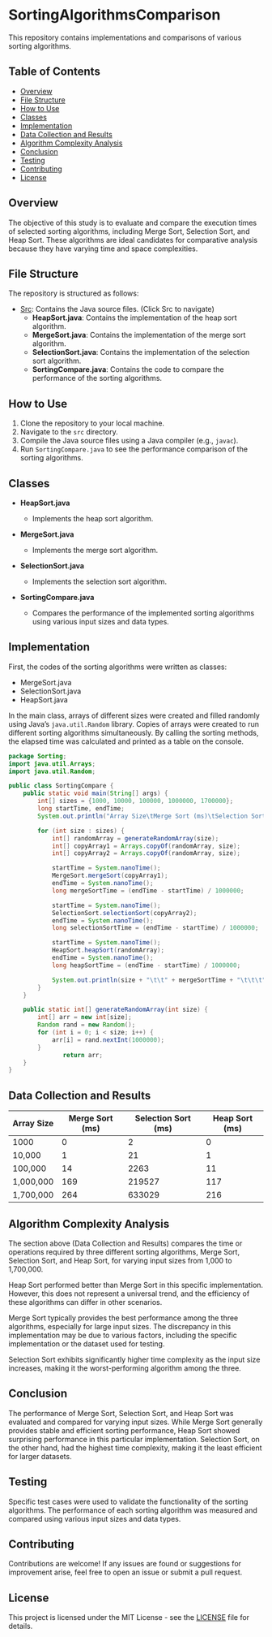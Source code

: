 # SortingAlgorithmsComparison

This repository contains implementations and comparisons of various sorting algorithms.

## Table of Contents

- [Overview](#overview)
- [File Structure](#file-structure)
- [How to Use](#how-to-use)
- [Classes](#classes)
- [Implementation](#implementation)
- [Data Collection and Results](#data-collection-and-results)
- [Algorithm Complexity Analysis](#algorithm-complexity-analysis)
- [Conclusion](#conclusion)
- [Testing](#testing)
- [Contributing](#contributing)
- [License](#license)

## Overview

The objective of this study is to evaluate and compare the execution times of selected sorting algorithms, including Merge Sort, Selection Sort, and Heap Sort. These algorithms are ideal candidates for comparative analysis because they have varying time and space complexities.

## File Structure

The repository is structured as follows:

- [Src](https://github.com/sancakerkan/SortingAlgorithmsComparison/tree/main/src): Contains the Java source files. (Click Src to navigate)
  - **HeapSort.java**: Contains the implementation of the heap sort algorithm.
  - **MergeSort.java**: Contains the implementation of the merge sort algorithm.
  - **SelectionSort.java**: Contains the implementation of the selection sort algorithm.
  - **SortingCompare.java**: Contains the code to compare the performance of the sorting algorithms.
## How to Use

1. Clone the repository to your local machine.
2. Navigate to the `src` directory.
3. Compile the Java source files using a Java compiler (e.g., `javac`).
4. Run `SortingCompare.java` to see the performance comparison of the sorting algorithms.

## Classes

- **HeapSort.java**
  - Implements the heap sort algorithm.
  
- **MergeSort.java**
  - Implements the merge sort algorithm.
  
- **SelectionSort.java**
  - Implements the selection sort algorithm.
  
- **SortingCompare.java**
  - Compares the performance of the implemented sorting algorithms using various input sizes and data types.
 
  

## Implementation

First, the codes of the sorting algorithms were written as classes:
- MergeSort.java
- SelectionSort.java
- HeapSort.java

In the main class, arrays of different sizes were created and filled randomly using Java’s `java.util.Random` library. Copies of arrays were created to run different sorting algorithms simultaneously. By calling the sorting methods, the elapsed time was calculated and printed as a table on the console.

```java
package Sorting;
import java.util.Arrays;
import java.util.Random;

public class SortingCompare {
    public static void main(String[] args) {
        int[] sizes = {1000, 10000, 100000, 1000000, 1700000};
        long startTime, endTime;
        System.out.println("Array Size\tMerge Sort (ms)\tSelection Sort (ms)\tHeap Sort (ms)");

        for (int size : sizes) {
            int[] randomArray = generateRandomArray(size);
            int[] copyArray1 = Arrays.copyOf(randomArray, size);
            int[] copyArray2 = Arrays.copyOf(randomArray, size);

            startTime = System.nanoTime();
            MergeSort.mergeSort(copyArray1);
            endTime = System.nanoTime();
            long mergeSortTime = (endTime - startTime) / 1000000;

            startTime = System.nanoTime();
            SelectionSort.selectionSort(copyArray2);
            endTime = System.nanoTime();
            long selectionSortTime = (endTime - startTime) / 1000000;

            startTime = System.nanoTime();
            HeapSort.heapSort(randomArray);
            endTime = System.nanoTime();
            long heapSortTime = (endTime - startTime) / 1000000;

            System.out.println(size + "\t\t" + mergeSortTime + "\t\t\t" + selectionSortTime + "\t\t\t" + heapSortTime);
        }
    }

    public static int[] generateRandomArray(int size) {
        int[] arr = new int[size];
        Random rand = new Random();
        for (int i = 0; i < size; i++) {
            arr[i] = rand.nextInt(1000000);
        }
               return arr;
    }
}
```
## Data Collection and Results

|Array Size	   |Merge Sort (ms)	   |Selection Sort (ms)	   |Heap Sort (ms)|
|---|---|---|---|
|1000   |0   | 2  |  0 |
|10,000	   |1   | 21  |1   |
|100,000	  |14   |2263   |11   |
|1,000,000	   |169   |219527   |117   |
|1,700,000	   |264   |633029   |216   |

## Algorithm Complexity Analysis

The section above (Data Collection and Results) compares the time or operations required by three different sorting algorithms, Merge Sort, Selection Sort, and Heap Sort, for varying input sizes from 1,000 to 1,700,000.

Heap Sort performed better than Merge Sort in this specific implementation. However, this does not represent a universal trend, and the efficiency of these algorithms can differ in other scenarios.

Merge Sort typically provides the best performance among the three algorithms, especially for large input sizes. The discrepancy in this implementation may be due to various factors, including the specific implementation or the dataset used for testing.

Selection Sort exhibits significantly higher time complexity as the input size increases, making it the worst-performing algorithm among the three.

## Conclusion

The performance of Merge Sort, Selection Sort, and Heap Sort was evaluated and compared for varying input sizes. While Merge Sort generally provides stable and efficient sorting performance, Heap Sort showed surprising performance in this particular implementation. Selection Sort, on the other hand, had the highest time complexity, making it the least efficient for larger datasets.

## Testing

Specific test cases were used to validate the functionality of the sorting algorithms. The performance of each sorting algorithm was measured and compared using various input sizes and data types.

## Contributing

Contributions are welcome! If any issues are found or suggestions for improvement arise, feel free to open an issue or submit a pull request.

## License

This project is licensed under the MIT License - see the [LICENSE](LICENSE) file for details.
